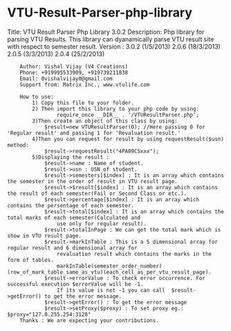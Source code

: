 VTU-Result-Parser-php-library
=============================
Title: VTU Result Parser Php Library 3.0.2
		Description:
			Php library for parsing VTU Results.
			This library can dyanamically parse VTU result site with respect to semester result.
		Version :
				3.0.2 (1/5/2013)
				2.0.6 (18/3/2013)
				2.0.5 (3/3/2013) 
				2.0.4 (25/2/2013)
	 
		Author: Vishal Vijay (V4 Creations)
		Phone: +919995533909, +919739211838
		Email: 0vishalvijay0@gmail.com
		Support from: Matrix Inc., www.vtulife.com
		
		How to use:
			1) Copy this file to your folder.
			2) Then import this library to your php code by using:
					require_once __DIR__ . '/VTUResultParser.php';
			3)Then create an object of this class by using:
				$result=new VTUResultParser(0); //Here passing 0 for 'Regular result' and passing 1 for 'Revaluation result.' 
			4)Then you can request for result by using requestResult($usn) method:
				$result->requestResult("4PA09CSxxx");
			5)Displaying the result :
				$result->name : Name of student.
				$result->usn : USN of student.
				$result->semesters[$index] : It is an array which contains the semester in the order of result in VTU result page.
				$result->$result[$index] : It is an array which contains the result of each semester(Fail or Second Class or etc.).
				$result->percentage[$index] : It is an array which contains the persentage of each semester.
				$result->total[$index] : It is an array which contains the total marks of each semester(Calculated and
					use only for regular result).
				$result->totalInPage : We can get the total mark which is show in VTU result page.
				$result->markInTable : This is a 5 dimensional array for regular result and 6 dimensional array for
					revaluation result which contains the marks in the form of tables.
					markInTable(semester_order_number)(row_of_mark_table_same_as_vtu)(each_cell_as_per_vtu_result_page).		
				$result->errorValue : To check error occurrence. For successful execution $errorValue will be -1.
					If its value is not -1 you can call  $result->getError() to get the error message.
				$result->getError() : To get the error message
				$result->setProxy($proxy) : To set proxy eg.: $proxy="127.0.255.254:3128"
		Thanks : We are expecting your contributions.
